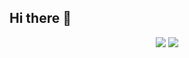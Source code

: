 ## Hi there 👋

<p align = "center">
  <img src = "https://github-readme-stats.vercel.app/api?username=yanquankun&show_icons=true&theme=tokyonight&line_height=27">  
  <img src = "https://github-readme-stats.vercel.app/api/top-langs/?username=yanquankun&theme=radical">
</p>
